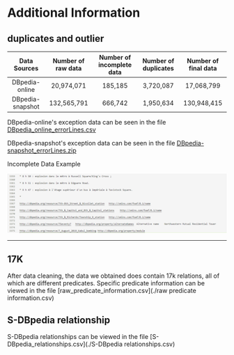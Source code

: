 # Additional Information

## duplicates and outlier 

|   Data Sources   | Number of raw data | Number of incomplete data | Number of duplicates | Number of final data |
| :--------------: | :----------------: | :-----------------------: | :------------------: | :------------------: |
|  DBpedia-online  |     20,974,071     |          185,185          |      3,720,087       |      17,068,799      |
| DBpedia-snapshot |    132,565,791     |          666,742          |      1,950,634       |     130,948,415      |

DBpedia-online's exception data can be seen in the file [DBpedia_online_errorLines.csv](./DBpedia_online_errorLines.csv)

DBpedia-snapshot's exception data can be seen in the file [DBpedia-snapshot_errorLines.zip](./DBpedia-snapshot_errorLines.zip)

Incomplete Data Example

![](./错误数据示例.png)

---

## 17K

After data cleaning, the data we obtained does contain 17k relations, all of which are different predicates. Specific predicate information can be viewed in the file  [raw_predicate_information.csv](./raw predicate information.csv)



## S-DBpedia relationship

S-DBpedia relationships can be viewed in the file  [S-DBpedia_relationships.csv](./S-DBpedia relationships.csv)
